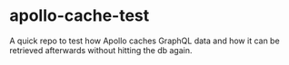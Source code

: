 # apollo-cache-test

A quick repo to test how Apollo caches GraphQL data and how it can be retrieved afterwards without hitting the db again.
